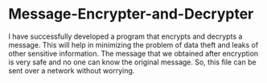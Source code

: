 # Message-Encrypter-and-Decrypter
I have successfully developed a program that encrypts and decrypts a message. This will help in minimizing the problem of data theft and leaks of other sensitive information. The message that we obtained after encryption is very safe and no one can know the original message. So, this file can be sent over a network without worrying.
